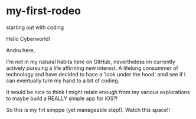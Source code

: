 # my-first-rodeo
starting out with coding 

Hello Cyberworld!

Andru here,

I'm not in my natural habita here on GitHub, nevertheless im currently actively pursuing a life affirming new interest. A lifelong consummer of technology and have decided to hace a 'look under the hood' amd see if i can eventually turn my hand to a bit of coding. 

It would be nice to think I might retain enough from my various explorations to maybe build a REALLY simple app for iOS?!

So this is my firt simppe (yet manageable step!). Watch this space!!
